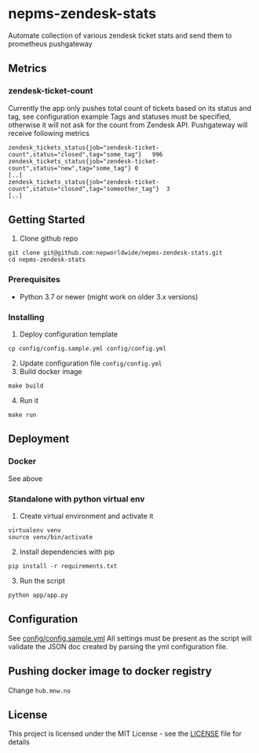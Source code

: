 # nepms-zendesk-stats

Automate collection of various zendesk ticket stats and send them to prometheus pushgateway

## Metrics
### zendesk-ticket-count
Currently the app only pushes total count of tickets based on its status and tag, see configuration example
Tags and statuses must be specified, otherwise it will not ask for the count from Zendesk API.
Pushgateway will receive following metrics
```
zendesk_tickets_status{job="zendesk-ticket-count",status="closed",tag="some_tag"}	996
zendesk_tickets_status{job="zendesk-ticket-count",status="new",tag="some_tag"} 0
[..]
zendesk_tickets_status{job="zendesk-ticket-count",status="closed",tag="someother_tag"}	3
[..]
```

## Getting Started
1. Clone github repo
```shell script
git clone git@github.com:nepworldwide/nepms-zendesk-stats.git
cd nepms-zendesk-stats
```

### Prerequisites
- Python 3.7 or newer (might work on older 3.x versions)

### Installing

1. Deploy configuration template
```shell script
cp config/config.sample.yml config/config.yml
```
2. Update configuration file `config/config.yml`
3. Build docker image
```shell script
make build
```
4. Run it
```shell script
make run
```

## Deployment

### Docker
See above

### Standalone with python virtual env

1. Create virtual environment and activate it
```shell script
virtualenv venv
source venv/bin/activate
```

2. Install dependencies with pip
```shell script
pip install -r requirements.txt
```

3. Run the script
```shell script
python app/app.py
```

## Configuration

See [config/config.sample.yml](config/config.sample.yml)
All settings must be present as the script will validate the JSON doc created by parsing the yml configuration file.

## Pushing docker image to docker registry

Change `hub.mnw.no`

## License

This project is licensed under the MIT License - see the [LICENSE](LICENSE) file for details


